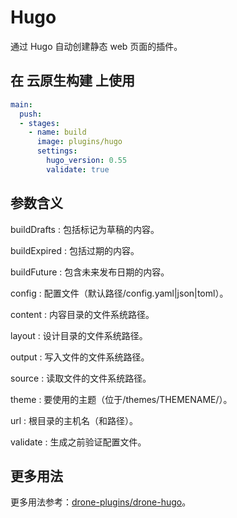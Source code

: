 # Hugo

通过 Hugo 自动创建静态 web 页面的插件。

## 在 云原生构建 上使用

```yml
main:
  push:
  - stages:
    - name: build
      image: plugins/hugo
      settings:
        hugo_version: 0.55
        validate: true
```

## 参数含义

buildDrafts
: 包括标记为草稿的内容。

buildExpired
: 包括过期的内容。

buildFuture
: 包含未来发布日期的内容。

config
: 配置文件（默认路径/config.yaml|json|toml）。

content
: 内容目录的文件系统路径。

layout
: 设计目录的文件系统路径。

output
: 写入文件的文件系统路径。

source
: 读取文件的文件系统路径。

theme
: 要使用的主题（位于/themes/THEMENAME/）。

url
: 根目录的主机名（和路径）。

validate
: 生成之前验证配置文件。

## 更多用法

更多用法参考：[drone-plugins/drone-hugo](https://github.com/drone-plugins/drone-hugo)。

